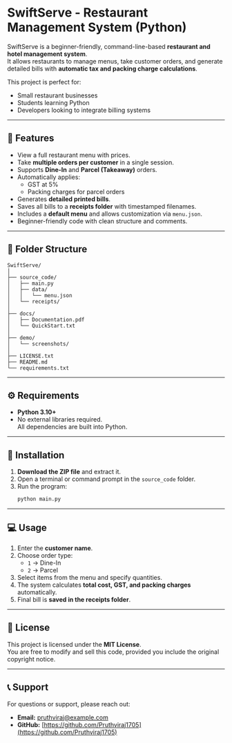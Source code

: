 
# SwiftServe - Restaurant Management System (Python)

SwiftServe is a beginner-friendly, command-line-based **restaurant and hotel management system**.  
It allows restaurants to manage menus, take customer orders, and generate detailed bills with **automatic tax and packing charge calculations**.

This project is perfect for:
- Small restaurant businesses
- Students learning Python
- Developers looking to integrate billing systems

---

## 🚀 Features
- View a full restaurant menu with prices.
- Take **multiple orders per customer** in a single session.
- Supports **Dine-In** and **Parcel (Takeaway)** orders.
- Automatically applies:
  - GST at 5%
  - Packing charges for parcel orders
- Generates **detailed printed bills**.
- Saves all bills to a **receipts folder** with timestamped filenames.
- Includes a **default menu** and allows customization via `menu.json`.
- Beginner-friendly code with clean structure and comments.

---

## 📂 Folder Structure
```
SwiftServe/
│
├── source_code/
│   ├── main.py
│   ├── data/
│   │   └── menu.json
│   └── receipts/
│
├── docs/
│   ├── Documentation.pdf
│   └── QuickStart.txt
│
├── demo/
│   └── screenshots/
│
├── LICENSE.txt
├── README.md
└── requirements.txt
```

---

## ⚙️ Requirements
- **Python 3.10+**
- No external libraries required.  
All dependencies are built into Python.

---

## 📝 Installation
1. **Download the ZIP file** and extract it.
2. Open a terminal or command prompt in the `source_code` folder.
3. Run the program:
   ```bash
   python main.py
   ```

---

## 💻 Usage
1. Enter the **customer name**.
2. Choose order type:
   - `1` → Dine-In
   - `2` → Parcel
3. Select items from the menu and specify quantities.
4. The system calculates **total cost, GST, and packing charges** automatically.
5. Final bill is **saved in the receipts folder**.

---

## 📜 License
This project is licensed under the **MIT License**.  
You are free to modify and sell this code, provided you include the original copyright notice.

---

## 📞 Support
For questions or support, please reach out:
- **Email:** pruthviraj@example.com
- **GitHub:** [https://github.com/Pruthviraj1705](https://github.com/Pruthviraj1705)
